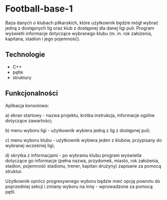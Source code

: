 # Football-base-1
Baza danych o klubach piłkarskich, które użytkownik będzie mógł wybrać jedną z dostępnych lig oraz klub z dostępnej dla danej ligi puli. 
Program wyświetli informacje dotyczące wybranego klubu (m. in. rok założenia, kapitana, stadion i jego pojemność).

## Technologie
- C++
- pętle
- struktury

## Funkcjonalności
Aplikacja konsolowa:

a) ekran startowy - nazwa projektu, krótka instrukcja, informacje ogólne
dotyczące zawartości;

b) menu wyboru ligi - użytkownik wybiera jedną z lig z dostępnej puli;

c) menu wyboru klubu - użytkownik wybiera jeden z klubów, przypisany do
wybranej wcześniej ligi;

d) skrytka z informacjami - po wybraniu klubu program wyświetla dotyczące
go informacje (pełna nazwa, przydomek, miasto, rok założenia, stadion,
pojemność stadionu, trener, kapitan drużyny) zapisane za pomocą
struktur.

Użytkownik oprócz progresywnego wyboru będzie mieć opcję powrotu
do  poprzedniej sekcji i zmiany wyboru na inny - wprowadzone za pomocą pętli.

















